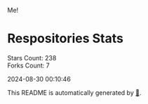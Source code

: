 Me!

# Respositories Stats
Stars Count: 238  
Forks Count: 7

2024-08-30 00:10:46  

This README is automatically generated by [🐰](https://github.com/rnitta/rnitta).
